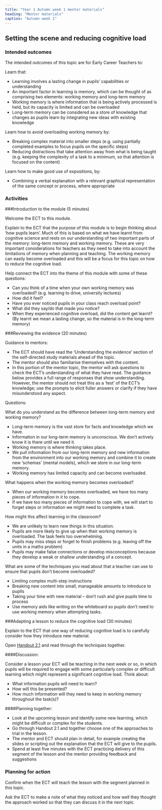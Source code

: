 ```yaml
---
title: "Year 1 Autumn week 1 mentor materials"
heading: "Mentor materials"
caption: "Autumn week 1"
---
```


## Setting the scene and reducing cognitive load

### Intended outcomes

The intended outcomes of this topic are for Early Career Teachers to:

Learn that:

- Learning involves a lasting change in pupils’ capabilities or understanding
- An important factor in learning is memory, which can be thought of as comprising two elements: working memory and long-term memory
- Working memory is where information that is being actively processed is held, but its capacity is limited and can be overloaded
- Long-term memory can be considered as a store of knowledge that changes as pupils learn by integrating new ideas with existing knowledge

Learn how to avoid overloading working memory by:

- Breaking complex material into smaller steps (e.g. using partially completed examples to focus pupils on the specific steps)
- Reducing distractions that take attention away from what is being taught (e.g. keeping the complexity of a task to a minimum, so that attention is focused on the content)

Learn how to make good use of expositions, by:

- Combining a verbal explanation with a relevant graphical representation of the same concept or process, where appropriate

### Activities

###Introduction to the module (5 minutes)

Welcome the ECT to this module.

Explain to the ECT that the purpose of this module is to begin thinking about ‘how pupils learn’. Much of this is based on what we have learnt from cognitive science and rests on our understanding of two important parts of the memory: long-term memory and working memory. These are very important considerations for teachers as they need to take into account the limitations of memory when planning and teaching. The working memory can easily become overloaded and this will be a focus for this topic on how to reduce the cognitive load.

Help connect the ECT into the theme of this module with some of these questions:

- Can you think of a time when your own working memory was overloaded? (e.g. learning to drive, university lectures)
- How did it feel?
- Have you ever noticed pupils in your class reach overload point?
- What did they say/do that made you notice?
- When they experienced cognitive overload, did the content get learnt? (By learnt we mean a lasting change, so the material is in the long-term memory)

###Reviewing the evidence (20 minutes)

Guidance to mentors:

- The ECT should have read the ‘Understanding the evidence’ section of the self-directed study materials ahead of the topic.
- The mentor should also familiarise themselves with the content.
- In this portion of the mentor topic, the mentor will ask questions to check the ECT’s understanding of what they have read. The guidance below provides a full range of responses that show understanding. However, the mentor should not treat this as a ‘test’ of the ECT’s knowledge; use the prompts to elicit fuller answers or clarify if they have misunderstood any aspect.

Questions:

What do you understand as the difference between long-term memory and working memory?

- Long-term memory is the vast store for facts and knowledge which we have.
- Information in our long-term memory is unconscious. We don’t actively know it is there until we need it.
- Working memory is where thinking takes place.
- We pull information from our long-term memory and new information from the environment into our working memory and combine it to create new ‘schemas’ (mental models), which we store in our long-term memory.
- Working memory has limited capacity and can become overloaded.

What happens when the working memory becomes overloaded?

- When our working memory becomes overloaded, we have too many pieces of information in it to cope.
- If we have too many pieces of information to cope with, we will start to forget steps or information we might need to complete a task.

How might this affect learning in the classroom?

- We are unlikely to learn new things in this situation.
- Pupils are more likely to give up when their working memory is overloaded. The task feels too overwhelming.
- Pupils may miss steps or forget to finish problems (e.g. leaving off the units in a maths problem)
- Pupils may make false connections or develop misconceptions because they develop a weak or shallow understanding of a concept.

What are some of the techniques you read about that a teacher can use to ensure that pupils don’t become overloaded?

- Limiting complex multi-step instructions
- Breaking new content into small, manageable amounts to introduce to pupils
- Taking your time with new material – don’t rush and give pupils time to process
- Use memory aids like writing on the whiteboard so pupils don’t need to use working memory when attempting tasks.

###Adapting a lesson to reduce the cognitive load (30 minutes)

Explain to the ECT that one way of reducing cognitive load is to carefully consider how they introduce new material.

Open [Handout 2.1](/assets/materials/edt-Block-2-mentor-handout-2.1.pdf) and read through the techniques together.

####Discussion:

Consider a lesson your ECT will be teaching in the next week or so, in which pupils will be required to engage with some particularly complex or difficult learning which might represent a significant cognitive load. Think about:

- What information pupils will need to learn?
- How will this be presented?
- How much information will they need to keep in working memory throughout the task(s)?

####Planning together:

- Look at the upcoming lesson and identify some new learning, which might be difficult or complex for the students.
- Go through Handout 2.1 and together choose one of the approaches to trial in the lesson.
- The mentor and ECT should plan in detail, for example creating the slides or scripting out the explanation that the ECT will give to the pupils.
- Spend at least five minutes with the ECT practicing delivery of this segment of the lesson and the mentor providing feedback and suggestions

### Planning for action

Confirm when the ECT will teach the lesson with the segment planned in this topic.

Ask the ECT to make a note of what they noticed and how well they thought the approach worked so that they can discuss it in the next topic.
